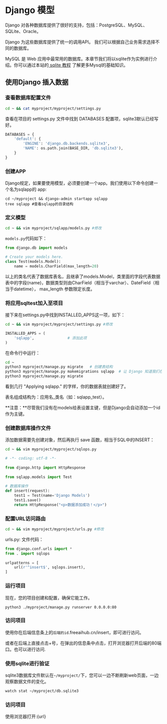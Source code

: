 # Django 模型

Django 对各种数据库提供了很好的支持，包括：PostgreSQL、MySQL、SQLite、Oracle。

Django 为这些数据库提供了统一的调用API。 我们可以根据自己业务需求选择不同的数据库。

MySQL 是 Web 应用中最常用的数据库。本章节我们将以sqlite作为实例进行介绍。你可以通过本站的[ sqlite 教程](/sqlite/) 了解更多Mysql的基础知识。

## 使用Django 插入数据

### 查看数据库配置文件

```bash
cd ~ && cat myproject/myproject/settings.py
```
查看在项目的 settings.py 文件中找到 DATABASES 配置项，sqlite3默认已经写好。
```python
DATABASES = {
    'default': {
        'ENGINE': 'django.db.backends.sqlite3',
        'NAME': os.path.join(BASE_DIR, 'db.sqlite3'),
    }
}
```

### 创建APP

Django规定，如果要使用模型，必须要创建一个app。我们使用以下命令创建一个名为sqlapp的 app:

```
cd ~/myproject && django-admin startapp sqlapp
tree sqlapp #查看sqlapp的目录结构
```

### 定义模型

```bash
cd ~ && vim myproject/sqlapp/models.py #修改
```

`models.py`代码如下：

```python
from django.db import models

# Create your models here.
class Test(models.Model):
    name = models.CharField(max_length=20)
```

以上的类名代表了数据库表名，且继承了models.Model，类里面的字段代表数据表中的字段(name)，数据类型则由CharField（相当于varchar）、DateField（相当于datetime）， max_length 参数限定长度。

### 将应用sqltest加入至项目

接下来在settings.py中找到INSTALLED_APPS这一项，如下：

```bash
cd ~ && vim myproject/myproject/settings.py #修改
```

```python
INSTALLED_APPS = (
    'sqlapp',               # 添加此项
)
```

在命令行中运行：

```bash
cd ~ 
python3 myproject/manage.py migrate   # 创建表结构
python3 myproject/manage.py makemigrations sqlapp  # 让 Django 知道我们在我们的模型有一些变更
python3 myproject/manage.py migrate 
```

看到几行 "Applying sqlapp." 的字样，你的数据表就创建好了。

表名组成结构为：应用名_类名（如：sqlapp_test）。

**注意：**尽管我们没有在models给表设置主键，但是Django会自动添加一个id作为主键。

### 创建数据库操作文件

添加数据需要先创建对象，然后再执行 save 函数，相当于SQL中的INSERT：

```bash
cd ~ && vim myproject/myproject/sqlops.py
```

```python
# -*- coding: utf-8 -*-
 
from django.http import HttpResponse
 
from sqlapp.models import Test
 
# 数据库操作
def insert(request):
    test1 = Test(name='Django Models')
    test1.save()
    return HttpResponse("<p>数据添加成功！</p>")
```

### 配置URL访问路由

```bash
cd ~ && vim myproject/myproject/urls.py #修改
```


urls.py: 文件代码：

```python
from django.conf.urls import *
from . import sqlops
 
urlpatterns = [
    url(r'^insert$', sqlops.insert),
]
```

###  运行项目

现在，您的项目创建和配置，确保它能工作。

```
python3 ./myproject/manage.py runserver 0.0.0.0:80
```

### 访问项目

使用你在后端信息条上的`后端的id`.freeaihub.cn/insert，即可进行访问。

或者在后端上直接点击+号，在弹出的信息条中点击，打开浏览器打开后端的80端口。也可以进行访问.

### 使用sqlite进行验证

sqlite3数据库文件默认在`~/myproject/`下，您可以一边不断刷新web页面，一边观察数据文件的变化。

```bash
watch stat ~/myproject/db.sqlite3
```

### 访问项目

使用浏览器打开:{url}